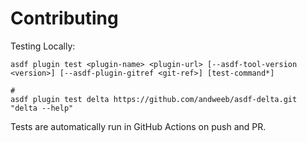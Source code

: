# Contributing

Testing Locally:

```shell
asdf plugin test <plugin-name> <plugin-url> [--asdf-tool-version <version>] [--asdf-plugin-gitref <git-ref>] [test-command*]

#
asdf plugin test delta https://github.com/andweeb/asdf-delta.git "delta --help"
```

Tests are automatically run in GitHub Actions on push and PR.
